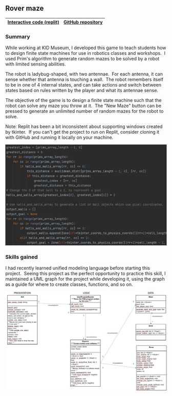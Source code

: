 <h2>Rover maze</h2>

| [Interactive code (replit)](https://replit.com/@WrenMcQueary/rover-maze#.replit)      | [GitHub repository](https://github.com/WrenMcQueary/rover-maze) |
| :---:        |    :----:   |

### Summary

While working at KID Museum, I developed this game to teach students how to design finite state machines for use in robotics classes and workshops.  I used Prim's algorithm to generate random mazes to be solved by a robot with limited sensing abilities.

The robot is ladybug-shaped, with two antennae.  For each antenna, it can sense whether that antenna is touching a wall.  The robot remembers itself to be in one of 4 internal states, and can take actions and switch between states based on rules written by the player and what its antennae sense.

The objective of the game is to design a finite state machine such that the robot can solve any maze you throw at it.  The "New Maze" button can be pressed to generate an unlimited number of random mazes for the robot to solve.

Note: Replit has been a bit inconsistent about supporting windows created by tkinter.  If you can't get the project to run on Replit, consider cloning it with GitHub and running it locally on your machine.

![Code snippet](/images/projects/rover_maze/code_snippet.png)

### Skills gained

I had recently learned unified modeling language before starting this project.  Seeing this project as the perfect opportunity to practice this skill, I maintained a UML graph for the project while developing it, using the graph as a guide for where to create classes, functions, and so on.

![UML](/images/projects/rover_maze/uml.png)
